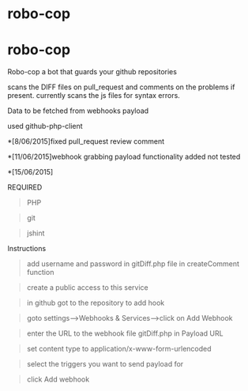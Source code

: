 # robo-cop
# robo-cop


Robo-cop a bot that guards your github repositories

scans the DIFF files on pull_request and comments on the problems if present.
currently scans the js files for syntax errors.

Data to be fetched from webhooks payload


used github-php-client

*[8/06/2015]fixed pull_request review comment

*[11/06/2015]webhook grabbing payload functionality added not tested

*[15/06/2015]

REQUIRED
>PHP

>git

>jshint


Instructions
>add username and password in gitDiff.php file in createComment function

>create a public access to this service

>in github got to the repository to add hook

>goto settings-->Webhooks & Services-->click on Add Webhook

>enter the URL to the webhook file gitDiff.php in Payload URL

>set content type to application/x-www-form-urlencoded

>select the triggers you want to send payload for

>click Add webhook




